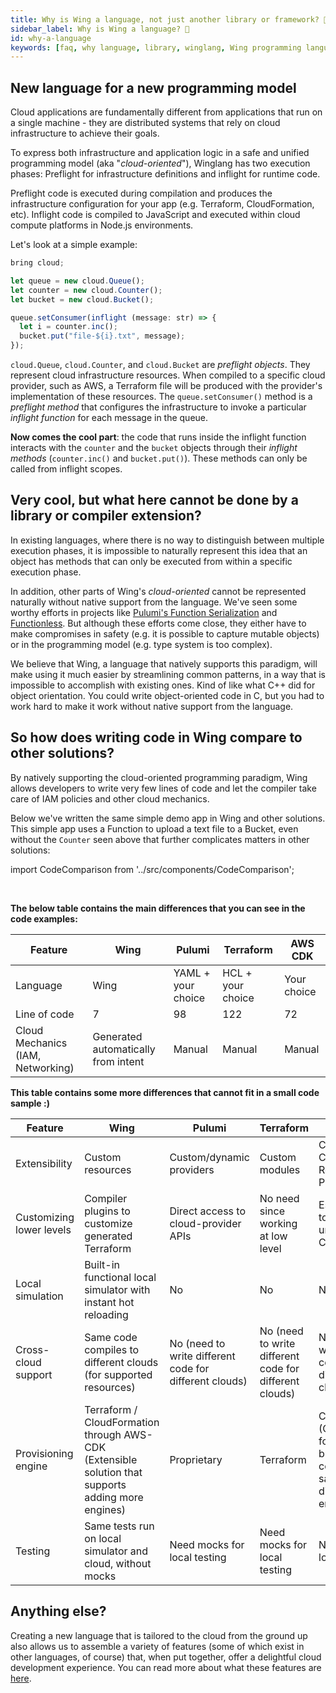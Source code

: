 ```yaml
---
title: Why is Wing a language, not just another library or framework? 🤔
sidebar_label: Why is Wing a language? 🤔
id: why-a-language
keywords: [faq, why language, library, winglang, Wing programming language, Wing language]
---
```


## New language for a new programming model

Cloud applications are fundamentally different from applications that run on a single machine - they are distributed systems that rely on cloud infrastructure to achieve their goals.

To express both infrastructure and application logic in a safe and unified programming model (aka "*cloud-oriented*"), Winglang has two execution phases: Preflight for infrastructure definitions and inflight for runtime code.

Preflight code is executed during compilation and produces the infrastructure configuration for your app (e.g. Terraform, CloudFormation, etc). Inflight code is compiled to JavaScript and executed within cloud compute platforms in Node.js environments.

Let's look at a simple example:

```ts
bring cloud;

let queue = new cloud.Queue();
let counter = new cloud.Counter();
let bucket = new cloud.Bucket();

queue.setConsumer(inflight (message: str) => {
  let i = counter.inc();
  bucket.put("file-${i}.txt", message);
});
```

`cloud.Queue`, `cloud.Counter`, and `cloud.Bucket` are *preflight objects*. They represent cloud infrastructure resources. When compiled to a specific cloud provider, such as AWS, a Terraform file will be produced with the provider's implementation of these resources. The `queue.setConsumer()` method is a *preflight method* that configures the infrastructure to invoke a particular *inflight function* for each message in the queue.

**Now comes the cool part**: the code that runs inside the inflight function interacts with the `counter` and the `bucket` objects through their *inflight methods* (`counter.inc()` and `bucket.put()`). These methods can only be called from inflight scopes.

## Very cool, but what here cannot be done by a library or compiler extension?

In existing languages, where there is no way to distinguish between multiple execution phases, it is impossible to naturally represent this idea that an object has methods that can only be executed from within a specific execution phase.

In addition, other parts of Wing's *cloud-oriented* cannot be represented naturally without native support from the language. We've seen some worthy efforts in projects like [Pulumi's Function Serialization](https://www.pulumi.com/docs/intro/concepts/function-serialization/) and [Functionless](https://github.com/functionless/functionless). But although these efforts come close, they either have to make compromises in safety (e.g. it is possible to capture mutable objects) or in the programming model (e.g. type system is too complex).

We believe that Wing, a language that natively supports this paradigm, will make using it much easier by streamlining common patterns, in a way that is impossible to accomplish with existing ones. Kind of like what C++ did for object orientation. You could write object-oriented code in C, but you had to work hard to make it work without native support from the language.

## So how does writing code in Wing compare to other solutions?

By natively supporting the cloud-oriented programming paradigm, Wing allows developers to write very few lines of code and let the compiler take care of IAM policies and other cloud mechanics.

Below we've written the same simple demo app in Wing and other solutions. This simple app uses a Function to upload a text file to a Bucket, even without the `Counter` seen above that further complicates matters in other solutions:

import CodeComparison from '../src/components/CodeComparison';

<CodeComparison 
  exampleName="function-upload-to-bucket"
  desiredPlatformLabels="['Pulumi', 'Terraform', 'AWSCDK', 'CDKTF', 'CFN']"
/>
<br/>

**The below table contains the main differences that you can see in the code examples:**

| Feature                    | Wing                  | Pulumi                  | Terraform              | AWS CDK                |
|----------------------------|-----------------------|-------------------------|------------------------|------------------------|
| Language                   | Wing                  | YAML + your choice      | HCL + your choice      | Your choice            |
| Line of code               | 7                     | 98                      | 122                    | 72                     |
| Cloud Mechanics (IAM, Networking) | Generated automatically from intent | Manual              | Manual                 | Manual                 |

**This table contains some more differences that cannot fit in a small code sample :)**

| Feature                      | Wing                                          | Pulumi                                  | Terraform                              | AWS CDK                                |
|------------------------------|-----------------------------------------------|-----------------------------------------|----------------------------------------|----------------------------------------|
| Extensibility                | Custom resources                              | Custom/dynamic providers                | Custom modules                         | Custom Constructs / Resource Providers |
| Customizing lower levels     | Compiler plugins to customize generated Terraform | Direct access to cloud-provider APIs | No need since working at low level     | Escape hatches to modify underlying CloudFormation |
| Local simulation             | Built-in functional local simulator with instant hot reloading | No | No | No |
| Cross-cloud support          | Same code compiles to different clouds (for supported resources)      | No (need to write different code for different clouds) | No (need to write different code for different clouds) | No (need to write different code for different clouds) |
| Provisioning engine          | Terraform / CloudFormation through AWS-CDK (Extensible solution that supports adding more engines) | Proprietary | Terraform | CloudFormation (CDKTF is used for Terraform, but you cannot compile the same code to different engines) |
| Testing                      | Same tests run on local simulator and cloud, without mocks | Need mocks for local testing | Need mocks for local testing | Need mocks for local testing |

## Anything else?
Creating a new language that is tailored to the cloud from the ground up also allows us to assemble a variety of features (some of which exist in other languages, of course) that, when put together, offer a delightful cloud development experience. You can read more about what these features are [here](https://docs.winglang.io/faq/good-fit).









